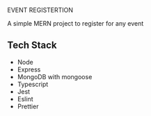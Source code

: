 EVENT REGISTERTION

 A simple MERN project to register for any event

 ## Tech Stack

 - Node
 - Express
 - MongoDB with mongoose
 - Typescript
 - Jest
 - Eslint
 - Prettier